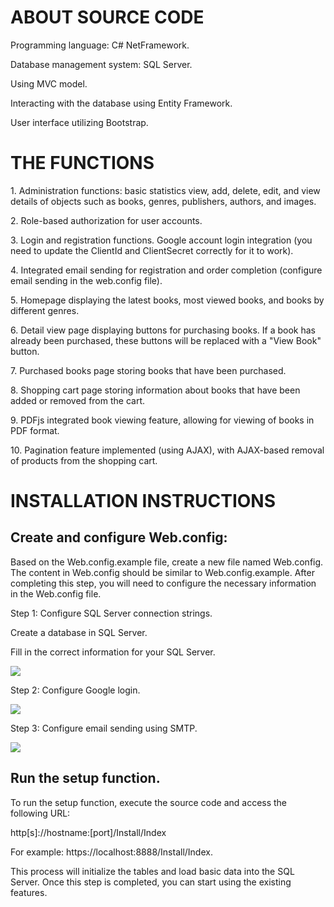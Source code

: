 # ABOUT SOURCE CODE
<p>Programming language: C# NetFramework.</p>
<p>Database management system: SQL Server.</p>
<p>Using MVC model.</p>
<p>Interacting with the database using Entity Framework.</p>
<p>User interface utilizing Bootstrap.</p>

# THE FUNCTIONS
<p>1. Administration functions: basic statistics view, add, delete, edit, and view details of objects such as books, genres, publishers, authors, and images.</p>
<p>2. Role-based authorization for user accounts.</p>
<p>3. Login and registration functions. Google account login integration (you need to update the ClientId and ClientSecret correctly for it to work).</p>
<p>4. Integrated email sending for registration and order completion (configure email sending in the web.config file).</p>
<p>5. Homepage displaying the latest books, most viewed books, and books by different genres.</p>
<p>6. Detail view page displaying buttons for purchasing books. If a book has already been purchased, these buttons will be replaced with a "View Book" button.</p>
<p>7. Purchased books page storing books that have been purchased.</p>
<p>8. Shopping cart page storing information about books that have been added or removed from the cart.</p>
<p>9. PDFjs integrated book viewing feature, allowing for viewing of books in PDF format.</p>
<p>10. Pagination feature implemented (using AJAX), with AJAX-based removal of products from the shopping cart.</p>

# INSTALLATION INSTRUCTIONS
## Create and configure Web.config: 
<p>Based on the Web.config.example file, create a new file named Web.config. The content in Web.config should be similar to Web.config.example. After completing this step, you will need to configure the necessary information in the Web.config file.</p>
<p>Step 1: Configure SQL Server connection strings.</p>
<p>Create a database in SQL Server.</p>
<p>Fill in the correct information for your SQL Server.</p>
<img src="https://user-images.githubusercontent.com/80302795/231725847-dd84b9f6-7b12-416e-a796-0992d2a32f1b.png"/> 
<p>Step 2: Configure Google login.</p>
<img src="https://user-images.githubusercontent.com/80302795/231717266-f56bf3e6-7499-4d9d-9cf3-939019eab2fb.png"/>
<p>Step 3: Configure email sending using SMTP.</p>
<img src="https://user-images.githubusercontent.com/80302795/231717266-f56bf3e6-7499-4d9d-9cf3-939019eab2fb.png"/>

## Run the setup function.
<p>To run the setup function, execute the source code and access the following URL:</p>
http[s]://hostname:[port]/Install/Index
<p>For example: https://localhost:8888/Install/Index.</p>
<p>This process will initialize the tables and load basic data into the SQL Server. Once this step is completed, you can start using the existing features.</p>
